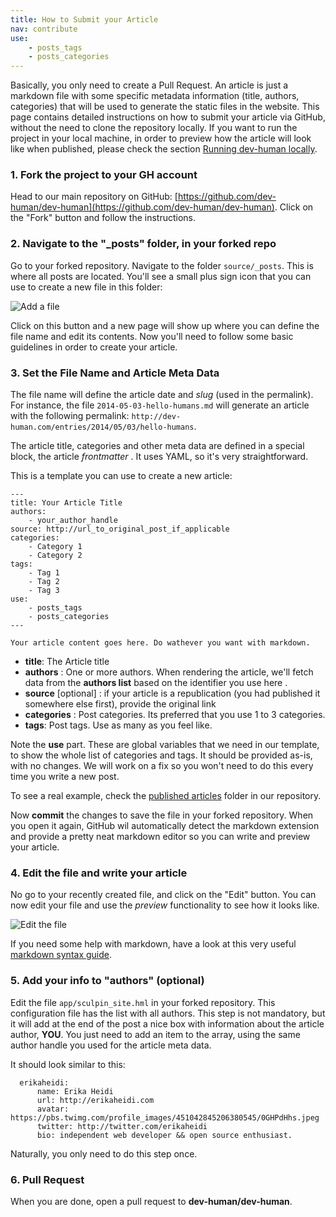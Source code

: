 ```yaml
---
title: How to Submit your Article
nav: contribute
use:
    - posts_tags
    - posts_categories
---
```


Basically, you only need to create a Pull Request. An article is just a markdown file with some specific metadata information
(title, authors, categories) that will be used to generate the static files in the website. This page contains detailed instructions on how to submit your article via GitHub,
without the need to clone the repository locally. If you want to run the project in your local machine,
in order to preview how the article will look like when published, please check the section [Running dev-human locally](/docs/running-locally).

### 1. Fork the project to your GH account

Head to our main repository on GitHub: [https://github.com/dev-human/dev-human](https://github.com/dev-human/dev-human).
Click on the "Fork" button and follow the instructions.

### 2. Navigate to the "_posts" folder, in your forked repo

Go to your forked repository. Navigate to the folder `source/_posts`. This is where all posts are located. You'll see a small plus sign icon that you can use to create a new file in this folder:

![Add a file](/media/contributing/gh_create_new_file.png)

Click on this button and a new page will show up where you can define the file name and edit its contents. Now you'll need to follow some basic guidelines in order to create your article.

### 3. Set the File Name and Article Meta Data

The file name will define the article date and _slug_ (used in the permalink). For instance, the file `2014-05-03-hello-humans.md` will generate
an article with the following permalink: `http://dev-human.com/entries/2014/05/03/hello-humans`.

The article title, categories and other meta data are defined in a special block, the article _frontmatter_ . It uses YAML, so it's very straightforward.

This is a template you can use to create a new article:

~~~~
---
title: Your Article Title
authors:
    - your_author_handle
source: http://url_to_original_post_if_applicable
categories:
    - Category 1
    - Category 2
tags:
    - Tag 1
    - Tag 2
    - Tag 3
use:
    - posts_tags
    - posts_categories
---

Your article content goes here. Do wathever you want with markdown.

~~~~

* **title**: The Article title
* **authors** : One or more authors. When rendering the article, we'll fetch data from the **authors list** based on the identifier you use here .
* **source** [optional] : if your article is a republication (you had published it somewhere else first), provide the original link
* **categories** : Post categories. Its preferred that you use 1 to 3 categories.
* **tags**: Post tags. Use as many as you feel like.

Note the **use** part. These are global variables that we need in our template, to show the whole list of categories and tags.
It should be provided as-is, with no changes. We will work on a fix so you won't need to do this every time you write a new post.

To see a real example, check the [published articles](https://github.com/dev-human/dev-human/tree/master/source/_posts) folder in our repository.

Now **commit** the changes to save the file in your forked repository. When you open it again, GitHub wil automatically detect the markdown
extension and provide a pretty neat markdown editor so you can write and preview your article.

### 4. Edit the file and write your article

No go to your recently created file, and click on the "Edit" button. You can now edit your file and use the _preview_ functionality to see how it looks like.

![Edit the file](/media/contributing/gh-editmd.png)

If you need some help with markdown, have a look at this very useful [markdown syntax guide](http://daringfireball.net/projects/markdown/syntax).

### 5. Add your info to "authors" (optional)

Edit the file `app/sculpin_site.hml` in your forked repository. This configuration file has the list with all authors.
This step is not mandatory, but it will add at the end of the post a nice box with information about the article author, **YOU**.
You just need to add an item to the array, using the same author handle you used for the article meta data.

It should look similar to this:

~~~~
  erikaheidi:
      name: Erika Heidi
      url: http://erikaheidi.com
      avatar: https://pbs.twimg.com/profile_images/451042845206380545/0GHPdHhs.jpeg
      twitter: http://twitter.com/erikaheidi
      bio: independent web developer && open source enthusiast.
~~~~

Naturally, you only need to do this step once.

### 6. Pull Request

When you are done, open a pull request to **dev-human/dev-human**.
